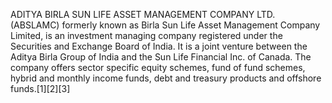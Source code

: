 ADITYA BIRLA SUN LIFE ASSET MANAGEMENT COMPANY LTD. (ABSLAMC) formerly known as Birla Sun Life Asset Management Company Limited, is an investment managing company registered under the Securities and Exchange Board of India. It is a joint venture between the Aditya Birla Group of India and the Sun Life Financial Inc. of Canada. The company offers sector specific equity schemes, fund of fund schemes, hybrid and monthly income funds, debt and treasury products and offshore funds.[1][2][3]

